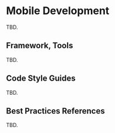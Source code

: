 # Mobile Development
TBD.

## Framework, Tools
TBD.

## Code Style Guides
TBD.

## Best Practices References
TBD.